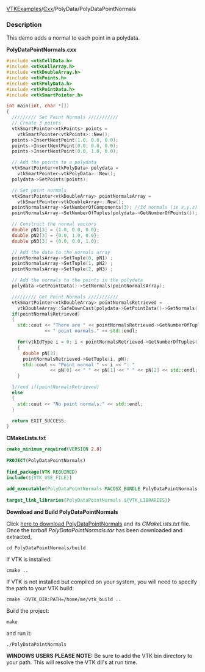 [VTKExamples](Home)/[Cxx](Cxx)/PolyData/PolyDataPointNormals

### Description
This demo adds a normal to each point in a polydata.

**PolyDataPointNormals.cxx**
```c++
#include <vtkCellData.h>
#include <vtkCellArray.h>
#include <vtkDoubleArray.h>
#include <vtkPoints.h>
#include <vtkPolyData.h>
#include <vtkPointData.h>
#include <vtkSmartPointer.h>

int main(int, char *[])
{
  ///////// Set Point Normals ///////////
  // Create 3 points
  vtkSmartPointer<vtkPoints> points =
    vtkSmartPointer<vtkPoints>::New();
  points->InsertNextPoint(1.0, 0.0, 0.0);
  points->InsertNextPoint(0.0, 0.0, 0.0);
  points->InsertNextPoint(0.0, 1.0, 0.0);

  // Add the points to a polydata
  vtkSmartPointer<vtkPolyData> polydata =
    vtkSmartPointer<vtkPolyData>::New();
  polydata->SetPoints(points);

  // Set point normals
  vtkSmartPointer<vtkDoubleArray> pointNormalsArray =
    vtkSmartPointer<vtkDoubleArray>::New();
  pointNormalsArray->SetNumberOfComponents(3); //3d normals (ie x,y,z)
  pointNormalsArray->SetNumberOfTuples(polydata->GetNumberOfPoints());

  // Construct the normal vectors
  double pN1[3] = {1.0, 0.0, 0.0};
  double pN2[3] = {0.0, 1.0, 0.0};
  double pN3[3] = {0.0, 0.0, 1.0};

  // Add the data to the normals array
  pointNormalsArray->SetTuple(0, pN1) ;
  pointNormalsArray->SetTuple(1, pN2) ;
  pointNormalsArray->SetTuple(2, pN3) ;

  // Add the normals to the points in the polydata
  polydata->GetPointData()->SetNormals(pointNormalsArray);

  ///////// Get Point Normals ///////////
  vtkSmartPointer<vtkDoubleArray> pointNormalsRetrieved =
    vtkDoubleArray::SafeDownCast(polydata->GetPointData()->GetNormals());
  if(pointNormalsRetrieved)
  {
    std::cout << "There are " << pointNormalsRetrieved->GetNumberOfTuples()
              << " point normals." << std::endl;

    for(vtkIdType i = 0; i < pointNormalsRetrieved->GetNumberOfTuples(); i++)
    {
      double pN[3];
      pointNormalsRetrieved->GetTuple(i, pN);
      std::cout << "Point normal " << i << ": "
                << pN[0] << " " << pN[1] << " " << pN[2] << std::endl;
    }

  }//end if(pointNormalsRetrieved)
  else
  {
    std::cout << "No point normals." << std::endl;
  }

  return EXIT_SUCCESS;
}
```
**CMakeLists.txt**
```cmake
cmake_minimum_required(VERSION 2.8)
 
PROJECT(PolyDataPointNormals)
 
find_package(VTK REQUIRED)
include(${VTK_USE_FILE})
 
add_executable(PolyDataPointNormals MACOSX_BUNDLE PolyDataPointNormals.cxx)
 
target_link_libraries(PolyDataPointNormals ${VTK_LIBRARIES})
```

**Download and Build PolyDataPointNormals**

Click [here to download PolyDataPointNormals](https://github.com/lorensen/VTKWikiExamplesTarballs/raw/master/PolyDataPointNormals.tar) and its *CMakeLists.txt* file.
Once the *tarball PolyDataPointNormals.tar* has been downloaded and extracted,
```
cd PolyDataPointNormals/build 
```
If VTK is installed:
```
cmake ..
```
If VTK is not installed but compiled on your system, you will need to specify the path to your VTK build:
```
cmake -DVTK_DIR:PATH=/home/me/vtk_build ..
```
Build the project:
```
make
```
and run it:
```
./PolyDataPointNormals
```
**WINDOWS USERS PLEASE NOTE:** Be sure to add the VTK bin directory to your path. This will resolve the VTK dll's at run time.

